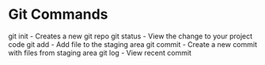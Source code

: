 # Git Commands

git init - Creates a new git repo
git status - View the change to your project code
git add - Add file to the staging area
git commit - Create a new commit with files from staging area
git log - View recent commit